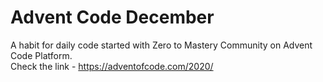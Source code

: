 # Advent Code December
A habit for daily code started with Zero to Mastery Community on Advent Code Platform. </br>
Check the link - https://adventofcode.com/2020/

